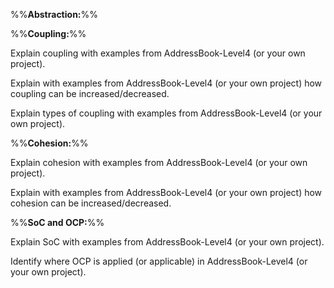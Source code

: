 %%**Abstraction:**%%

<panel type="warning" header="`W8.4a` Can explain abstraction :star::star:" no-close>
  <include src="../../book/designPrinciples/abstraction/what/full.md" />
<!-- TODO: add evidence -->
</panel>

<p>

%%**Coupling:**%%

<panel type="danger" header="`W8.4b` Can explain coupling :star:" no-close>
  <include src="../../book/designPrinciples/coupling/what/full.md" />
  <panel header=":dart: Evidence" expanded>

Explain coupling with examples from AddressBook-Level4 (or your own project).

  </panel>
</panel>

<panel type="warning" header="`W8.4c` Can reduce coupling :star::star:" no-close>
<include src="../../book/designPrinciples/coupling/how/full.md" />
  <panel header=":dart: Evidence" expanded>

Explain with examples from AddressBook-Level4 (or your own project) how coupling can be increased/decreased.

  </panel>
</panel>

<panel type="success" header="`W8.4d` Can identify types of coupling :star::star::star::star:" no-close>
  <include src="../../book/designPrinciples/coupling/types/full.md" />
  <panel header=":dart: Evidence" expanded>

Explain types of coupling with examples from AddressBook-Level4 (or your own project).

  </panel>
</panel>

<p>

%%**Cohesion:**%%

<panel type="danger" header="`W8.4e` Can explain cohesion :star:" no-close>
  <include src="../../book/designPrinciples/cohesion/what/full.md" />
  <panel header=":dart: Evidence" expanded>

Explain cohesion with examples from AddressBook-Level4 (or your own project).

  </panel>
</panel>

<panel type="warning" header="`W8.4f` Can increase cohesion :star::star:" no-close>
<include src="../../book/designPrinciples/cohesion/how/full.md" />
  <panel header=":dart: Evidence" expanded>

Explain with examples from AddressBook-Level4 (or your own project) how cohesion can be increased/decreased.

  </panel>
</panel>

<p>

%%**SoC and OCP:**%%

<panel type="warning" header="`W8.4g` Can explain separation of concerns principle (SoC) :star::star:" no-close>
  <include src="../../book/principles/separationOfConcernsPrinciple/full.md" />
  <panel header=":dart: Evidence" expanded>

Explain SoC with examples from AddressBook-Level4 (or your own project).

  </panel>
</panel>

<panel type="info" header="`W8.4h` Can explain open-closed principle (OCP) :star::star::star:" no-close>
  <include src="../../book/principles/openClosedPrinciple/full.md" />
  <panel header=":dart: Evidence" expanded>

Identify where OCP is applied (or applicable) in AddressBook-Level4 (or your own project).

  </panel>
</panel>
